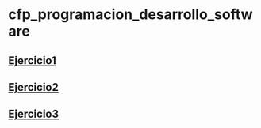 # cfp_programacion_desarrollo_software

## [Ejercicio1](Tailwind/ejercicio1/index.html)
## [Ejercicio2](Tailwind/ejercicio2/index.html)
## [Ejercicio3](Tailwind/ejercicio3/index.html)
